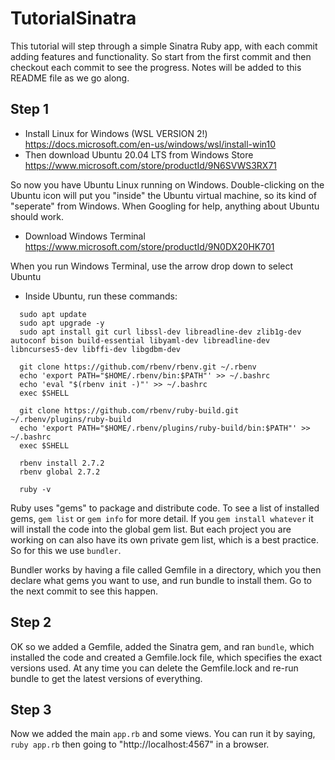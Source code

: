 # TutorialSinatra

This tutorial will step through a simple Sinatra Ruby app, with each commit adding features and functionality. So start from the first commit and then checkout each commit to see the progress. Notes will be added to this README file as we go along.

## Step 1

- Install Linux for Windows (WSL VERSION 2!) https://docs.microsoft.com/en-us/windows/wsl/install-win10
- Then download Ubuntu 20.04 LTS from Windows Store https://www.microsoft.com/store/productId/9N6SVWS3RX71

So now you have Ubuntu Linux running on Windows. Double-clicking on the Ubuntu icon will put you "inside" the Ubuntu virtual machine, so its kind of "seperate" from Windows. When Googling for help, anything about Ubuntu should work.

- Download Windows Terminal https://www.microsoft.com/store/productId/9N0DX20HK701

When you run Windows Terminal, use the arrow drop down to select Ubuntu

- Inside Ubuntu, run these commands:

```
  sudo apt update
  sudo apt upgrade -y
  sudo apt install git curl libssl-dev libreadline-dev zlib1g-dev autoconf bison build-essential libyaml-dev libreadline-dev libncurses5-dev libffi-dev libgdbm-dev

  git clone https://github.com/rbenv/rbenv.git ~/.rbenv
  echo 'export PATH="$HOME/.rbenv/bin:$PATH"' >> ~/.bashrc
  echo 'eval "$(rbenv init -)"' >> ~/.bashrc
  exec $SHELL

  git clone https://github.com/rbenv/ruby-build.git ~/.rbenv/plugins/ruby-build
  echo 'export PATH="$HOME/.rbenv/plugins/ruby-build/bin:$PATH"' >> ~/.bashrc
  exec $SHELL

  rbenv install 2.7.2
  rbenv global 2.7.2

  ruby -v
```

Ruby uses "gems" to package and distribute code. To see a list of installed gems, `gem list` or `gem info` for more detail. If you `gem install whatever` it will install the code into the global gem list. But each project you are working on can also have its own private gem list, which is a best practice. So for this we use `bundler`.

Bundler works by having a file called Gemfile in a directory, which you then declare what gems you want to use, and run bundle to install them. Go to the next commit to see this happen.

## Step 2

OK so we added a Gemfile, added the Sinatra gem, and ran `bundle`, which installed the code and created a Gemfile.lock file, which specifies the exact versions used. At any time you can delete the Gemfile.lock and re-run bundle to get the latest versions of everything.

## Step 3

Now we added the main `app.rb` and some views. You can run it by saying,
`ruby app.rb` then going to "http://localhost:4567" in a browser.
